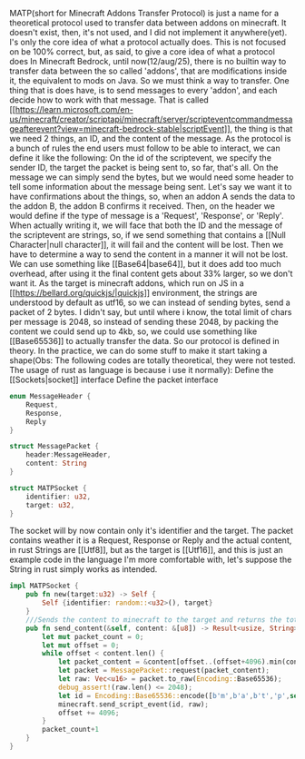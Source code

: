 MATP(short for Minecraft Addons Transfer Protocol) is just a name for a theoretical protocol used to transfer data between addons on minecraft.
It doesn't exist, then, it's not used, and I did not implement it anywhere(yet). I's only the core idea of what a protocol actually does. This is not focused on be 100% correct, but, as said, to give a core idea of what a protocol does
In Minecraft Bedrock, until now(12/aug/25), there is no builtin way to transfer data between the so called 'addons', that are modifications inside it, the equivalent to mods on Java. So we must think a way to transfer. One thing that is does have, is to send messages to every 'addon', and each decide how to work with that message. That is called [[https://learn.microsoft.com/en-us/minecraft/creator/scriptapi/minecraft/server/scripteventcommandmessageafterevent?view=minecraft-bedrock-stable|scriptEvent]], the thing is that we need 2 things, an ID, and the content  of the message.
As the protocol is a bunch of rules the end users must follow to be able to interact, we can define it like the following:
On the id of the scriptevent, we specify the sender ID, the target the packet is being sent to, so far, that's all.
On the message we can simply send the bytes, but we would need some header to tell some information about the message being sent. Let's say we want it to have confirmations about the things, so, when an addon A sends the data to the addon B, the addon B confirms it received. Then, on the header we would define if the type of message is a 'Request', 'Response', or 'Reply'.
When actually writing it, we will face that both the ID and the message of the scriptevent are strings, so, if we send something that contains a [[Null Character|null character]], it will fail and the content will be lost. Then we have to determine a way to send the content in a manner it will not be lost. We can use something like [[Base64|base64]], but it does add too much overhead, after using it the final content gets about 33% larger, so we don't want it. As the target is minecraft addons, which run on JS in a [[https://bellard.org/quickjs/|quickjs]] environment, the strings are understood by default as utf16, so we can instead of sending bytes, send a packet of 2 bytes. I didn't say, but until where i know, the total limit of chars per message is 2048, so instead of sending these 2048, by packing the content we could send up to 4kb, so, we could use something like [[Base65536]] to actually transfer the data.
So our protocol is defined in theory. In the practice, we can do some stuff to make it start taking a shape(Obs: The following codes are totally theoretical, they were not tested. The usage of rust as language is because i use it normally):
	Define the [[Sockets|socket]] interface
	Define the packet interface
	
```rust
enum MessageHeader {
	Request,
	Response,
	Reply
}

struct MessagePacket {
	header:MessageHeader,
	content: String
}

struct MATPSocket {
	identifier: u32,
	target: u32,
}
```
The socket will by now contain only it's identifier and the target. The packet contains weather it is a Request,  Response or Reply and the actual content, in rust Strings are [[Utf8]], but as the target is [[Utf16]], and this is just an example code in the language I'm more comfortable with, let's suppose the String in rust simply works as intended.
```rust
impl MATPSocket {
	pub fn new(target:u32) -> Self {
		Self {identifier: random::<u32>(), target}
	}
	///Sends the content to minecraft to the target and returns the total amount of packets sent
	pub fn send_content(&self, content: &[u8]) -> Result<usize, String> {
		let mut packet_count = 0;
		let mut offset = 0;
		while offset < content.len() {
			let packet_content = &content[offset..(offset+4096).min(content.len())];
			let packet = MessagePacket::request(packet_content);
			let raw: Vec<u16> = packet.to_raw(Encoding::Base65536);
			debug_assert!(raw.len() <= 2048);
			let id = Encoding::Base65536::encode([b'm',b'a',b't','p',self.identifier, self.target]);
			minecraft.send_script_event(id, raw);
			offset += 4096;
		}
		packet_count+1
	}
}